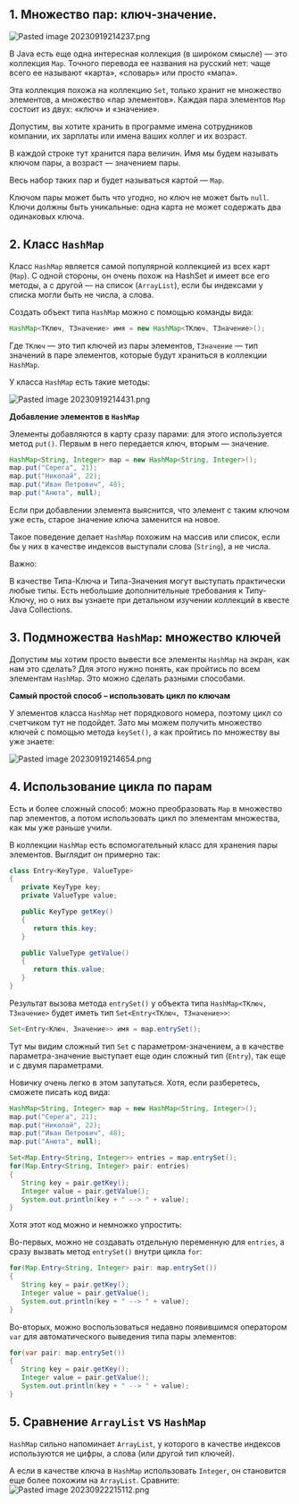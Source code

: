 ## 1. Множество пар: ключ-значение.

![Pasted image 20230919214237.png](..%2F..%2F..%2F..%2FAppData%2FLocal%2FTemp%2FPasted%20image%2020230919214237.png)

В Java есть еще одна интересная коллекция (в широком смысле) — это коллекция `Map`. Точного перевода ее названия на русский нет: чаще всего ее называют «карта», «словарь» или просто «мапа».

Эта коллекция похожа на коллекцию `Set`, только хранит не множество элементов, а множество «пар элементов». Каждая пара элементов `Map` состоит из двух: «ключ» и «значение».

Допустим, вы хотите хранить в программе имена сотрудников компании, их зарплаты или имена ваших коллег и их возраст. 

В каждой строке тут хранится пара величин. Имя мы будем называть ключом пары, а возраст — значением пары.

Весь набор таких пар и будет называться картой — `Map`.

Ключом пары может быть что угодно, но ключ не может быть `null`. Ключи должны быть уникальные: одна карта не может содержать два одинаковых ключа.

## 2. Класс `HashMap`
Класс `HashMap` является самой популярной коллекцией из всех карт (`Map`). С одной стороны, он очень похож на HashSet и имеет все его методы, а с другой — на список (`ArrayList`), если бы индексами у списка могли быть не числа, а слова.

Создать объект типа `HashMap` можно с помощью команды вида:

```java
HashMap<TКлюч, TЗначение> имя = new HashMap<TКлюч, TЗначение>();
```

Где `TКлюч` — это тип ключей из пары элементов, `TЗначение` — тип значений в паре элементов, которые будут храниться в коллекции `HashMap`.

У класса `HashMap` есть такие методы:

![Pasted image 20230919214431.png](..%2F..%2F..%2F..%2FAppData%2FLocal%2FTemp%2FPasted%20image%2020230919214431.png)

**Добавление элементов в `HashMap`**

Элементы добавляются в карту сразу парами: для этого используется метод `put()`. Первым в него передается ключ, вторым — значение.

```java
HashMap<String, Integer> map = new HashMap<String, Integer>();
map.put("Серега", 21);
map.put("Николай", 22);
map.put("Иван Петрович", 48);
map.put("Анюта", null);
```
Если при добавлении элемента выяснится, что элемент с таким ключом уже есть, старое значение ключа заменится на новое.

Такое поведение делает `HashMap` похожим на массив или список, если бы у них в качестве индексов выступали слова (`String`), а не числа.

Важно:

В качестве Типа-Ключа и Типа-Значения могут выступать практически любые типы. Есть небольшие дополнительные требования к Типу-Ключу, но о них вы узнаете при детальном изучении коллекций в квесте Java Collections.

## 3. Подмножества `HashMap`: множество ключей

Допустим мы хотим просто вывести все элементы `HashMap` на экран, как нам это сделать? Для этого нужно понять, как пройтись по всем элементам `HashMap`. Это можно сделать разными способами.

**Самый простой способ – использовать цикл по ключам**

У элементов класса `HashMap` нет порядкового номера, поэтому цикл со счетчиком тут не подойдет. Зато мы можем получить множество ключей с помощью метода `keySet()`, а как пройтись по множеству вы уже знаете:

![Pasted image 20230919214654.png](..%2F..%2F..%2F..%2FAppData%2FLocal%2FTemp%2FPasted%20image%2020230919214654.png)

## 4. Использование цикла по парам 

Есть и более сложный способ: можно преобразовать `Map` в множество пар элементов, а потом использовать цикл по элементам множества, как мы уже раньше учили.

В коллекции `HashMap` есть вспомогательный класс для хранения пары элементов. Выглядит он примерно так:

```java
class Entry<KeyType, ValueType>
{
   private KeyType key;
   private ValueType value;

   public KeyType getKey()
   {
      return this.key;
   }

   public ValueType getValue()
   {
      return this.value;
   }
}
```

Результат вызова метода `entrySet()` у объекта типа `HashMap<ТКлюч, ТЗначение>` будет иметь тип `Set<Entry<ТКлюч, ТЗначение>>`:

```java
Set<Entry<Ключ, Значение>> имя = map.entrySet();
```

Тут мы видим сложный тип `Set` с параметром-значением, а в качестве параметра-значение выступает еще один сложный тип (`Entry`), так еще и с двумя параметрами.

Новичку очень легко в этом запутаться. Хотя, если разберетесь, сможете писать код вида:

```java
HashMap<String, Integer> map = new HashMap<String, Integer>();
map.put("Серега", 21);
map.put("Николай", 22);
map.put("Иван Петрович", 48);
map.put("Анюта", null);

Set<Map.Entry<String, Integer>> entries = map.entrySet();
for(Map.Entry<String, Integer> pair: entries)
{
   String key = pair.getKey();
   Integer value = pair.getValue();
   System.out.println(key + " --> " + value);
}
```

Хотя этот код можно и немножко упростить:

Во-первых, можно не создавать отдельную переменную для `entries`, а сразу вызвать метод `entrySet()` внутри цикла `for`:

```java
for(Map.Entry<String, Integer> pair: map.entrySet())
{
   String key = pair.getKey();
   Integer value = pair.getValue();
   System.out.println(key + " --> " + value);
}
```

Во-вторых, можно воспользоваться недавно появившимся оператором `var` для автоматического выведения типа пары элементов:

```java
for(var pair: map.entrySet())
{
   String key = pair.getKey();
   Integer value = pair.getValue();
   System.out.println(key + " --> " + value);
}
```

## 5. Сравнение `ArrayList` vs `HashMap`

`HashMap` сильно напоминает `ArrayList`, у которого в качестве индексов используются не цифры, а слова (или другой тип ключей).

А если в качестве ключа в `HashMap` использовать `Integer`, он становится еще более похожим на `ArrayList`. Сравните:
![Pasted image 20230922215112.png](..%2F..%2F..%2F..%2FAppData%2FLocal%2FTemp%2FPasted%20image%2020230922215112.png)